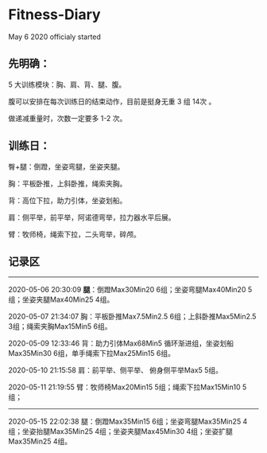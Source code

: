 # Fitness-Diary

 May 6 2020 officialy started

## 先明确：

5 大训练模块：胸、肩、背、腿、腹。

腹可以安排在每次训练日的结束动作，目前是挺身无重 3 组 14次 。

做递减重量时，次数一定要多 1-2 次。

## 训练日：

臀+腿：倒蹬，坐姿弯腿，坐姿夹腿。

胸：平板卧推，上斜卧推，绳索夹胸。

背：高位下拉，助力引体，坐姿划船。

肩：侧平举，前平举，阿诺德弯举，拉力器水平后展。

臂：牧师椅，绳索下拉，二头弯举，碎颅。

## 记录区

------

2020-05-06 20:30:09 **腿**：倒蹬Max30Min20 6组；坐姿弯腿Max40Min20 5组；坐姿夹腿Max40Min25 4组。

2020-05-07 21:34:07 胸：平板卧推Max7.5Min2.5 6组；上斜卧推Max5Min2.5 3组；绳索夹胸Max15Min5 6组。

2020-05-09 12:33:46 背：助力引体Max68Min5 循环渐进组，坐姿划船Max35Min30 6组，单手绳索下拉Max25Min15 6组。

2020-05-10 21:15:58 肩：前平举、侧平举、 俯身侧平举Max5 5组。

2020-05-11 21:19:55 臂：牧师椅Max20Min15 5组；绳索下拉Max15Min10 5组；

------

2020-05-15 22:02:38 腿：倒蹬Max35Min15 6组；坐姿弯腿Max35Min25 4组；坐姿抬腿Max35Min25 4组；坐姿夹腿Max45Min30 4组；坐姿扩腿Max35Min25 4组。


